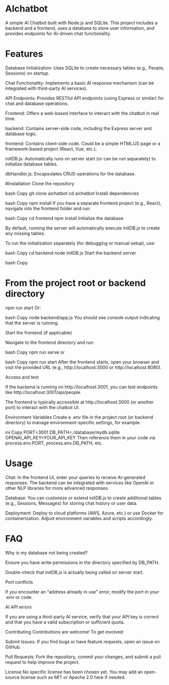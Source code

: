 # AIchatbot
A simple AI Chatbot built with Node.js and SQLite. This project includes a backend and a frontend, uses a database to store user information, and provides endpoints for AI-driven chat functionality.

# Features
Database Initialization: Uses SQLite to create necessary tables (e.g., People, Sessions) on startup.

Chat Functionality: Implements a basic AI response mechanism (can be integrated with third-party AI services).

API Endpoints: Provides RESTful API endpoints (using Express or similar) for chat and database operations.

Frontend: Offers a web-based interface to interact with the chatbot in real time.

backend: Contains server-side code, including the Express server and database logic.

frontend: Contains client-side code. Could be a simple HTML/JS page or a framework-based project (React, Vue, etc.).

initDB.js: Automatically runs on server start (or can be run separately) to initialize database tables.

dbHandler.js: Encapsulates CRUD operations for the database.

#Installation
Clone the repository

bash
Copy
git clone <your-repo-url> aichatbot
cd aichatbot
Install dependencies

bash
Copy
npm install
If you have a separate frontend project (e.g., React), navigate into the frontend folder and run:

bash
Copy
cd frontend
npm install
Initialize the database

By default, running the server will automatically execute initDB.js to create any missing tables.

To run the initialization separately (for debugging or manual setup), use:

bash
Copy
cd backend
node initDB.js
Start the backend server

bash
Copy
# From the project root or backend directory
npm run start
Or:

bash
Copy
node backend/app.js
You should see console output indicating that the server is running.

Start the frontend (if applicable)

Navigate to the frontend directory and run:

bash
Copy
npm run serve
or

bash
Copy
npm run start
After the frontend starts, open your browser and visit the provided URL (e.g., http://localhost:3000 or http://localhost:8080).

Access and test

If the backend is running on http://localhost:3001, you can test endpoints like http://localhost:3001/api/people.

The frontend is typically accessible at http://localhost:3000 (or another port) to interact with the chatbot UI.

Environment Variables
Create a .env file in the project root (or backend directory) to manage environment-specific settings, for example:

ini
Copy
PORT=3001
DB_PATH=./database/mydb.sqlite
OPENAI_API_KEY=YOUR_API_KEY
Then reference them in your code via process.env.PORT, process.env.DB_PATH, etc.

# Usage
Chat: In the frontend UI, enter your queries to receive AI-generated responses. The backend can be integrated with services like OpenAI or other NLP libraries for more advanced responses.

Database: You can customize or extend initDB.js to create additional tables (e.g., Sessions, Messages) for storing chat history or user data.

Deployment: Deploy to cloud platforms (AWS, Azure, etc.) or use Docker for containerization. Adjust environment variables and scripts accordingly.

# FAQ
Why is my database not being created?

Ensure you have write permissions in the directory specified by DB_PATH.

Double-check that initDB.js is actually being called on server start.

Port conflicts

If you encounter an “address already in use” error, modify the port in your .env or code.

AI API errors

If you are using a third-party AI service, verify that your API key is correct and that you have a valid subscription or sufficient quota.

Contributing
Contributions are welcome! To get involved:

Submit Issues: If you find bugs or have feature requests, open an issue on GitHub.

Pull Requests: Fork the repository, commit your changes, and submit a pull request to help improve the project.

License
No specific license has been chosen yet. You may add an open-source license such as MIT or Apache 2.0 here if needed.

